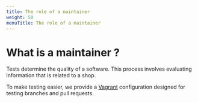 ```yaml
---
title: The role of a maintainer
weight: 50
menuTitle: The role of a maintainer
---
```


# What is a maintainer ?

Tests determine the quality of a software. This process involves evaluating information that is related to a shop.

To make testing easier, we provide a [Vagrant](http://www.vagrantup.com/) configuration designed for testing branches and pull requests.